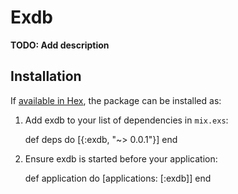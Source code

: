 # Exdb

**TODO: Add description**

## Installation

If [available in Hex](https://hex.pm/docs/publish), the package can be installed as:

  1. Add exdb to your list of dependencies in `mix.exs`:

        def deps do
          [{:exdb, "~> 0.0.1"}]
        end

  2. Ensure exdb is started before your application:

        def application do
          [applications: [:exdb]]
        end

